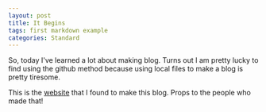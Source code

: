 ```yaml
---
layout: post
title: It Begins
tags: first markdown example
categories: Standard
---
```


So, today I've learned a lot about making blog. 
Turns out I am pretty lucky to find using the github method 
because using local files to make a blog is pretty tiresome.

This is the [website](https://evanwill.github.io/go-go-ghpages-b/content/3-blog.html) 
that I found to make this blog.
Props to the people who made that!
